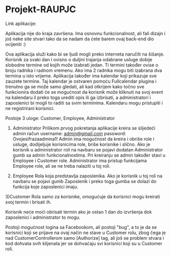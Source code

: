# Projekt-RAUPJC

Link aplikacije: 

Aplikacija nije do kraja završena. Ima osnovnu funkcionalnost, ali fali dizajn i još neke site stvari tako da se nadam da ćete barem ovaj back-end dio ocijeniti :)

Ova aplikacija služi kako bi se ljudi mogli preko interneta naručiti na šišanje. Korisnik za svaki dan i ovisno o duljini trajanja odabrane usluge dobije slobodne termine od kojih može izabrati jedan. Ti termini također ovise o broju radnika i radnom vremenu. Ako ima 2 radnika mogu biti izabrana dva termina u isto vrijeme. 
Aplikacija također ima kalendar koji prikazuje sve zauzete termine. Taj kalendar je ostvaren pomoću Fullcalendar plugina i trenutno ga se može samo gledati, ali kad otkrijem kako točno sve funkcionira dodati će se mogućnost da korisnik može kliknuti na svoj event na kalendaru il preko toga urediti opis ili ga izbrisati, a administratori i zaposlenici bi mogli to raditi sa svim terminima.
Kalendaru mogu pristupiti i ne registrirani korisnici.

Postoje 3 uloge: Customer, Employee, Administrator

1) Administrator
Prilikom prvog pokretanja aplikacije kreira se slijedeći admin račun
username: admin@gmail.com
password: Ovojesifrazaadmina1!
Admin ima mogućnost da kreira i obriše role i usluge, dodijeljuje korisnicima role, briše korisnike i slično. 
Ako je korisnik u administrator roli na navbaru se pojavi dodatan Administrator gumb sa admin funkcionalnostima. 
Pri kreiranju se admin također stavi u Employee i Customer role.
Administrator ima pristup funkcijama Employee role, ali se ne treba nalaziti u toj roli. 

2) Employee
Rola koja predstavlja zaposlenika. Ako je korisnik u toj roli na navbaru se pojavi gumb Zaposlenik i preko toga gumba se dolazi do funkcija koje zaposlenici imaju. 

3)Customer
Rola samo za korisnike, omogućuje da korisnici mogu kreirati svoj termin i brisati ih. 

Korisnik neće moći obrisati termin ako je ostao 1 dan do izvršenja dok zaposlenici i administrator to mogu. 

Postoji mogućnost logina sa Facebookom, ali postoji "bug", a to je da se korisnici koji se prijave na ovaj način ne stave u Customer rolu, zbog čega je nad CustomerControllerom samo [Authorize] tag, ali još se problem stvara i kod dohvata svih klijenata jer se dohvaćaju svi korisnici koji su u Customer roli.
